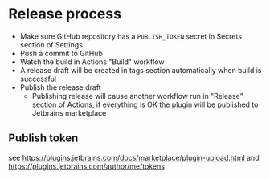 # Release process
 - Make sure GitHub repository has a `PUBLISH_TOKEN` secret in Secrets section of Settings
 - Push a commit to GitHub
 - Watch the build in Actions "Build" workflow
 - A release draft will be created in tags section automatically when build is successful
 - Publish the release draft
    - Publishing release will cause another workflow run in "Release" section of Actions,
        if everything is OK the plugin will be published to Jetbrains marketplace

## Publish token
 see https://plugins.jetbrains.com/docs/marketplace/plugin-upload.html and https://plugins.jetbrains.com/author/me/tokens